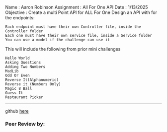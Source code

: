 Name : Aaron Robinson
Assignment : All For One API
Date : 1/13/2025
Objective :
Create a multi Point API for ALL For One 
Design an API with for the endpoints:

    Each endpoint must have their own Controller file, inside the Controller folder
    Each one must have their own service file, inside a Service folder
    You can use a model if the challenge can use it

This will include the following from prior mini challenges 

    Hello World
    Asking Questions
    Adding Two Numbers
    MadLib
    Odd Or Even
    Reverse It(Alphanumeric)
    Reverse it (Numbers Only)
    Magic 8 Ball
    Guess It
    Restaurant Picker

---

github [here](https://github.com/wraithio/ARobinsonMC5Eight2Ten-EndPnt)

### Peer Review by: 
